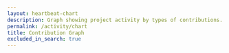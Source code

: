 ```yaml
---
layout: heartbeat-chart
description: Graph showing project activity by types of contributions.
permalink: /activity/chart
title: Contribution Graph
excluded_in_search: true
---
```


